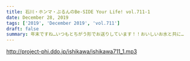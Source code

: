 ```yaml
---
title: 石川・ホンマ・ぶるんのBe-SIDE Your Life! vol.711-1
date: December 28, 2019
tags: ['2019', 'December 2019', 'vol.711']
draft: false
summary: 年末ですね…いつもとちがう形でお送りしています！！おいしいお水と共に…
---
```


http://project-phi.ddo.jp/ishikawa/ishikawa711_1.mp3

